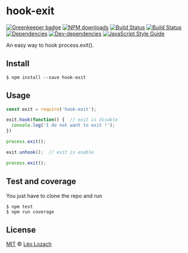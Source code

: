 # hook-exit

[![Greenkeeper badge](https://badges.greenkeeper.io/Leelow/hook-exit.svg)](https://greenkeeper.io/)
[![NPM downloads][downloads-image]][downloads-url]
[![Build Status][travis-image]][travis-url]
[![Build Status][appveyor-image]][appveyor-url]
[![Dependencies][dependencies-image]][dependencies-url]
[![Dev-dependencies][dev-dependencies-image]][dev-dependencies-url]
[![JavaScript Style Guide][javascript-standard-image]][javascript-standard-url]

An easy way to hook process.exit().

## Install

```
$ npm install --save hook-exit
```

## Usage

```js
const exit = require('hook-exit');

exit.hook(function() {  // exit is disable
  console.log('I do not want to exit !');
})

process.exit(); 

exit.unhook();  // exit is enable

process.exit();

```

## Test and coverage
You just have to clone the repo and run

```
$ npm test
$ npm run coverage
```

## License

[MIT](LICENSE) © [Léo Lozach](https://github.com/Leelow)

[downloads-image]: https://img.shields.io/npm/dt/hook-exit.svg?maxAge=3600
[downloads-url]: https://www.npmjs.com/package/hook-exit
[travis-image]: https://travis-ci.org/Leelow/hook-exit.svg?branch=master
[travis-url]: https://travis-ci.org/Leelow/hook-exit
[appveyor-image]: https://ci.appveyor.com/api/projects/status/32aj3ap0kelnbdqt?svg=true
[appveyor-url]: https://ci.appveyor.com/project/Leelow/hook-exit
[codacy-grade-image]: https://api.codacy.com/project/badge/Grade/be1d56eb162d41a586ecac79685161f7
[codacy-grade-url]: https://www.codacy.com/app/Leelow/hook-exit?utm_source=github.com&amp;utm_medium=referral&amp;utm_content=Leelow/hook-exit&amp;utm_campaign=Badge_Grade
[dependencies-image]: https://david-dm.org/leelow/hook-exit/status.svg
[dependencies-url]: https://david-dm.org/leelow/hook-exit?type=dev
[dev-dependencies-image]: https://david-dm.org/leelow/hook-exit/dev-status.svg
[dev-dependencies-url]: https://david-dm.org/leelow/hook-exit?type=dev
[javascript-standard-image]: https://img.shields.io/badge/code%20style-standard-brightgreen.svg
[javascript-standard-url]: http://standardjs.com/
